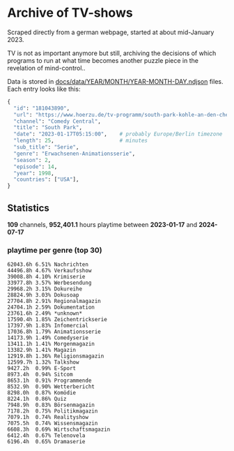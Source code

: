 # Archive of TV-shows

Scraped directly from a german webpage, started at about mid-January 2023.

TV is not as important anymore but still, archiving the decisions of which programs to run at what time
becomes another puzzle piece in the revelation of mind-control.. 

Data is stored in [docs/data/YEAR/MONTH/YEAR-MONTH-DAY.ndjson](docs/data/) files. 
Each entry looks like this:

```python
{
  "id": "181043890", 
  "url": "https://www.hoerzu.de/tv-programm/south-park-kohle-an-den-chefkoch/bid_181043890/", 
  "channel": "Comedy Central", 
  "title": "South Park", 
  "date": "2023-01-17T05:15:00",    # probably Europe/Berlin timezone 
  "length": 25,                     # minutes 
  "sub_title": "Serie", 
  "genre": "Erwachsenen-Animationsserie", 
  "season": 2, 
  "episode": 14, 
  "year": 1998, 
  "countries": ["USA"],
}
```

## Statistics

**109** channels, **952,401.1** hours playtime between **2023-01-17** and **2024-07-17**


### playtime per genre (top 30)

    62043.6h 6.51% Nachrichten
    44496.8h 4.67% Verkaufsshow
    39008.8h 4.10% Krimiserie
    33977.8h 3.57% Werbesendung
    29968.2h 3.15% Dokureihe
    28824.9h 3.03% Dokusoap
    27704.8h 2.91% Regionalmagazin
    24704.1h 2.59% Dokumentation
    23761.6h 2.49% *unknown*
    17590.4h 1.85% Zeichentrickserie
    17397.9h 1.83% Infomercial
    17036.8h 1.79% Animationsserie
    14173.9h 1.49% Comedyserie
    13411.1h 1.41% Morgenmagazin
    13382.9h 1.41% Magazin
    12919.8h 1.36% Religionsmagazin
    12599.7h 1.32% Talkshow
    9427.2h  0.99% E-Sport
    8973.4h  0.94% Sitcom
    8653.1h  0.91% Programmende
    8532.9h  0.90% Wetterbericht
    8298.0h  0.87% Komödie
    8224.1h  0.86% Quiz
    7948.9h  0.83% Börsenmagazin
    7178.2h  0.75% Politikmagazin
    7079.1h  0.74% Realityshow
    7075.5h  0.74% Wissensmagazin
    6608.3h  0.69% Wirtschaftsmagazin
    6412.4h  0.67% Telenovela
    6196.4h  0.65% Dramaserie
